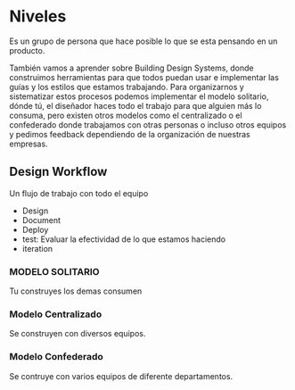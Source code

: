 # Niveles

Es un grupo de persona que hace posible lo que se esta pensando en un producto.

También vamos a aprender sobre Building Design Systems, donde construimos herramientas para que todos puedan usar e implementar las guías y los estilos que estamos trabajando. Para organizarnos y sistematizar estos procesos podemos implementar el modelo solitario, dónde tú, el diseñador haces todo el trabajo para que alguien más lo consuma, pero existen otros modelos como el centralizado o el confederado donde trabajamos con otras personas o incluso otros equipos y pedimos feedback dependiendo de la organización de nuestras empresas.

## Design Workflow
Un flujo de trabajo con todo el equipo
- Design
- Document
- Deploy
- test: Evaluar la efectividad de lo que estamos haciendo
- iteration


### MODELO SOLITARIO
Tu construyes los demas consumen

### Modelo Centralizado
Se construyen con diversos equipos.

### Modelo Confederado
Se contruye con varios equipos de diferente departamentos.